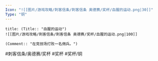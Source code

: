 ```yaml
---
Icon: "![[图片/游戏攻略/刺客信条/刺客信条 奥德赛/奖杯/血腥的运动.png|30]]"
Type: "铜"
---
```

```ad-common-bronze-trophy
title: (Title:: "血腥的运动")
![[图片/游戏攻略/刺客信条/刺客信条 奥德赛/奖杯/血腥的运动.png|100]]

(Comment:: "在竞技场打败一名佣兵。")
```

#刺客信条/奥德赛/奖杯 #奖杯 #奖杯/铜
